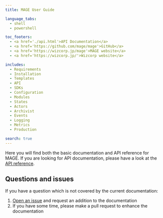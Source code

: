 ```yaml
---
title: MAGE User Guide

language_tabs:
  - shell
  - powershell

toc_footers:
  - <a href='./api.html'>API Documentation</a>
  - <a href='https://github.com/mage/mage'>GitHub</a>
  - <a href='https://wizcorp.jp/mage'>MAGE website</a>
  - <a href='https://wizcorp.jp/'>Wizcorp website</a>

includes:
  - Requirements
  - Installation
  - Templates
  - API
  - SDKs
  - Configuration
  - Modules
  - States
  - Actors
  - Archivist
  - Events
  - Logging
  - Metrics
  - Production

search: true
---
```


Here you will find both the basic documentation and API
reference for MAGE. If you are looking for API documentation,
please have a look at the [API reference](./api.html).

## Questions and issues

If you have a question which is not covered by the current
documentation:

  1. [Open an issue](https://github.com/mage/mage/issues/new) and request an addition to the documentation
  2. If you have some time, please make a pull request to enhance the documentation
